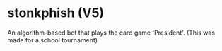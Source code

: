 # stonkphish (V5)
An algorithm-based bot that plays the card game 'President'.
(This was made for a school tournament)